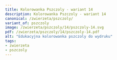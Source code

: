 ```yaml
---
title: Kolorowanka Pszczoly - wariant 14
description: Kolorowanka Pszczoly - wariant 14
canonical: /zwierzeta/pszczoly/
variant_of: pszczoly
image: /zwierzeta/pszczoly/14/pszczoly-14.svg
pdf: /zwierzeta/pszczoly/14/pszczoly-14.pdf
alt: "Edukacyjna kolorowanka pszczoly do wydruku"
tags:
- zwierzeta
- pszczoly
---
```

